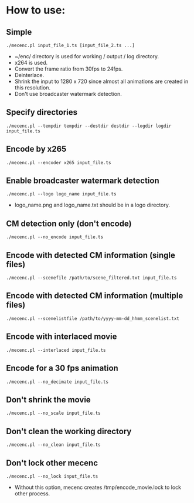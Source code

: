 # How to use:

## Simple
    ./mecenc.pl input_file_1.ts [input_file_2.ts ...]
* ~/enc/ directory is used for working / output / log directory.
* x264 is used.
* Convert the frame ratio from 30fps to 24fps.
* Deinterlace.
* Shrink the input to 1280 x 720 since almost all animations are created in this resolution.
* Don't use broadcaster watermark detection.

## Specify directories
    ./mecenc.pl --tempdir tempdir --destdir destdir --logdir logdir input_file.ts

## Encode by x265
    ./mecenc.pl --encoder x265 input_file.ts

## Enable broadcaster watermark detection
    ./mecenc.pl --logo logo_name input_file.ts
* logo\_name.png and logo\_name.txt should be in a logo directory.

## CM detection only (don't encode)
    ./mecenc.pl --no_encode input_file.ts

## Encode with detected CM information (single files)
    ./mecenc.pl --scenefile /path/to/scene_filtered.txt input_file.ts

## Encode with detected CM information (multiple files)
    ./mecenc.pl --scenelistfile /path/to/yyyy-mm-dd_hhmm_scenelist.txt

## Encode with interlaced movie
    ./mecenc.pl --interlaced input_file.ts

## Encode for a 30 fps animation
    ./mecenc.pl --no_decimate input_file.ts

## Don't shrink the movie
    ./mecenc.pl --no_scale input_file.ts

## Don't clean the working directory
    ./mecenc.pl --no_clean input_file.ts

## Don't lock other mecenc
    ./mecenc.pl --no_lock input_file.ts
* Without this option, mecenc creates /tmp/encode\_movie.lock to lock other process.
